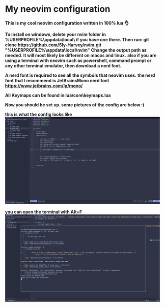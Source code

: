 #  My neovim configuration

**This is my cool neovim configuration written in 100% lua 👌**

**To install on windows, delete your nvim folder in %USERPROFILE%\appdata\local\ if you have one there. Then run: git clone https://github.com/Sly-Harvey/nvim.git "%USERPROFILE%\appdata\local\nvim"**
**Change the output path as needed. It will most likely be different on macos and linux.**
**also if you are using a terminal with neovim such as powershell, command prompt or any other terminal emulator, then download a nerd font.**

**A nerd font is required to see all the symbols that neovim uses.**
**the nerd font that I recommend is JetBrainsMono nerd font https://www.jetbrains.com/lp/mono/**

**All Keymaps can be found in lua\core\keymaps.lua**

**Now you should be set up. some pictures of the config are below :)**

**this is what the config looks like**
<img src="images/neovim1.png" width=800>

**you can open the terminal with Alt+F**
<img src="images/neovim2.png" width=800>
